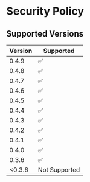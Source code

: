 # Security Policy

## Supported Versions

| Version | Supported          |
| ------- | ------------------ |
| 0.4.9   | :white_check_mark: |
| 0.4.8   | :white_check_mark: |
| 0.4.7   | :white_check_mark: |
| 0.4.6   | :white_check_mark: |
| 0.4.5   | :white_check_mark: |
| 0.4.4   | :white_check_mark: |
| 0.4.3   | :white_check_mark: |
| 0.4.2   | :white_check_mark: |
| 0.4.1   | :white_check_mark: |
| 0.4.0   | :white_check_mark: |
| 0.3.6   | :white_check_mark: |
| <0.3.6  |   Not Supported    | 
